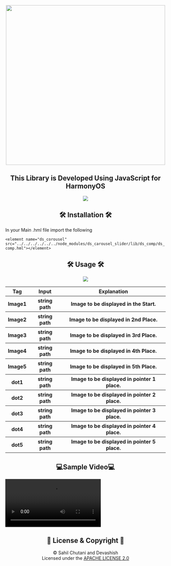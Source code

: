 <p align="center">
  <img width="500" src="https://user-images.githubusercontent.com/54733680/145344912-a0b54d6d-bbf4-479a-9066-96534c0e8a66.jpg">
</p>
<h2 align=center>This Library is Developed Using JavaScript for HarmonyOS</h2>

<p align="center">
  <img src="https://user-images.githubusercontent.com/54733680/146836618-f51f8e78-1627-48cd-ad13-50bcb2a9bcf6.png">
</p>

<h2 align=center>🛠 Installation 🛠</h2>
In your Main .hml file import the following 
<!--  -->

`<element name="ds_corousel" src="../../../../../../node_modules/ds_carousel_slider/lib/ds_comp/ds_comp.hml"></element>`


<!--  -->
<h2 align=center>🛠 Usage 🛠</h2>
<!--  -->
<p align="center">
  <img src="https://user-images.githubusercontent.com/54733680/147123370-d2bcca23-77f7-4024-9ab4-80dfd7623a49.png">
</p>
<table>
  <tr>
    <th>Tag</th>
    <th>Input</th>
    <th>Explanation</th>
  </tr>
  <tr>
    <th>Image1</th>
    <th>string path</th>
    <th>Image to be displayed in the Start.</th>
  </tr>
  <tr>
    <th>Image2</th>
    <th>string path</th>
    <th>Image to be displayed in 2nd Place.</th>
  </tr>
  <tr>
    <th>Image3</th>
    <th>string path</th>
    <th>Image to be displayed in 3rd Place.</th>
  </tr>
  <tr>
    <th>Image4</th>
    <th>string path</th>
    <th>Image to be displayed in 4th Place.</th>
  </tr>
  <tr>
    <th>Image5</th>
    <th>string path</th>
    <th>Image to be displayed in 5th Place.</th>
  </tr>
  <tr>
    <th>dot1</th>
    <th>string path</th>
    <th>Image to be displayed in pointer 1 place.</th>
  </tr>
  <tr>
    <th>dot2</th>
    <th>string path</th>
    <th>Image to be displayed in pointer 2 place.</th>
  </tr>
  <tr>
    <th>dot3</th>
    <th>string path</th>
    <th>Image to be displayed in pointer 3 place.</th>
  </tr>
  <tr>
    <th>dot4</th>
    <th>string path</th>
    <th>Image to be displayed in pointer 4 place.</th>
  </tr>
  <tr>
    <th>dot5</th>
    <th>string path</th>
    <th>Image to be displayed in pointer 5 place.</th>
  </tr>
</table>

<h2 align=center>💻Sample Video💻</h2>

<video  src="https://user-images.githubusercontent.com/54733680/146840625-1738bb2b-aa2a-4e90-ad90-89f411050864.mp4"></video>

<h2 align=center>📝 License & Copyright 📝</h2>

<p align="center">
 © Sahil Chutani and Devashish
  <br>
  Licensed under the <a href="https://github.com/sahilchutani/carousel_image_slider/blob/main/LICENSE">APACHE LICENSE 2.0</a>
</p>











